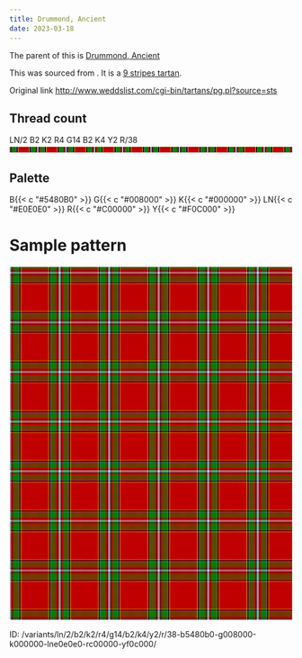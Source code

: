 ```yaml
---
title: Drummond, Ancient
date: 2023-03-18
---
```

The parent of this is [Drummond, Ancient](/tartans/ln/2/b2/k2/r4/g14/b2/k4/y2/r/38/)


This was sourced from <no value>.  It is a [9 stripes tartan](/stripes/stripes9/).

Original link http://www.weddslist.com/cgi-bin/tartans/pg.pl?source=sts

## Thread count
LN/2 B2 K2 R4 G14 B2 K4 Y2 R/38
![Sett](sett.png)

## Palette
B{{< c "#5480B0" >}} G{{< c "#008000" >}} K{{< c "#000000" >}} LN{{< c "#E0E0E0" >}} R{{< c "#C00000" >}} Y{{< c "#F0C000" >}}

# Sample pattern

![Tartan detail](tartan.png "LN/2 B2 K2 R4 G14 B2 K4 Y2 R/38 tartan")

ID: /variants/ln/2/b2/k2/r4/g14/b2/k4/y2/r/38-b5480b0-g008000-k000000-lne0e0e0-rc00000-yf0c000/